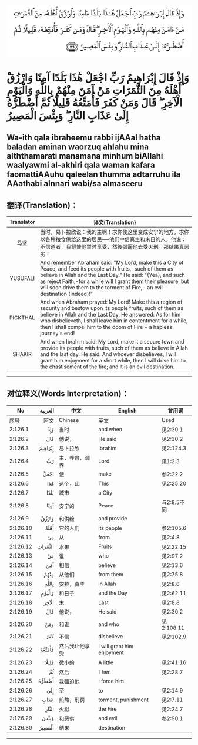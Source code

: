![002:126](images/002_126.gif)

#   وَإِذْ قَالَ إِبْرَاهِيمُ رَبِّ اجْعَلْ هَٰذَا بَلَدًا آمِنًا وَارْزُقْ أَهْلَهُ مِنَ الثَّمَرَاتِ مَنْ آمَنَ مِنْهُمْ بِاللَّهِ وَالْيَوْمِ الْآخِرِ ۖ قَالَ وَمَنْ كَفَرَ فَأُمَتِّعُهُ قَلِيلًا ثُمَّ أَضْطَرُّهُ إِلَىٰ عَذَابِ النَّارِ ۖ وَبِئْسَ الْمَصِيرُ 

## Wa-ith qala ibraheemu rabbi ijAAal hatha baladan aminan waorzuq ahlahu mina alththamarati manamana minhum biAllahi waalyawmi al-akhiri qala waman kafara faomattiAAuhu qaleelan thumma adtarruhu ila AAathabi alnnari wabi/sa almaseeru

## 翻译(Translation)：

| Translator | 译文(Translation)                                            |
|:----------:| ------------------------------------------------------------ |
| 马坚       | 当时，易卜拉欣说：我的主啊！求你使这里变成安宁的地方，求你以各种粮食供给这里的居民──他们中信真主和末日的人。他说：不信道者，我将使他暂时享受，然後强逼他去受火刑。那结果真恶劣！ |
| YUSUFALI   | And remember Abraham said: "My Lord, make this a City of Peace, and feed its people with fruits,-such of them as believe in Allah and the Last Day." He said: "(Yea), and such as reject Faith,-for a while will I grant them their pleasure, but will soon drive them to the torment of Fire,- an evil destination (indeed)!" |
| PICKTHAL   | And when Abraham prayed: My Lord! Make this a region of security and bestow upon its people fruits, such of them as believe in Allah and the Last Day, He answered: As for him who disbelieveth, I shall leave him in contentment for a while, then I shall compel him to the doom of Fire - a hapless journey's end! |
| SHAKIR     | And when Ibrahim said: My Lord, make it a secure town and provide its people with fruits, such of them as believe in Allah and the last day. He said: And whoever disbelieves, I will grant him enjoyment for a short while, then I will drive him to the chastisement of the fire; and it is an evil destination. |

---

## 对位释义(Words Interpretation)：

| No       | العربية | 中文           | English                    | 曾用词      |
| -------- | ------: | -------------- | -------------------------- | ----------- |
| 序号     |    阿文 | Chinese        | 英文                       | Used        |
| 2:126.1  |     وَإِذْ | 当时           | and when                   | 见2:30.1    |
| 2:126.2  |     قَالَ | 他说，         | He said                    | 见2:30.2    |
| 2:126.3  | إِبْرَاهِيمُ | 易卜拉欣       | Ibrahim                    | 见2:124.3   |
| 2:126.4  |      رَبِّ | 主，养育，调养 | Lord                       | 见1:2.3     |
| 2:126.5  |    اجْعَلْ | 使             | make                       | 参2:22.2    |
| 2:126.6  |     هَٰذَا | 这个，此       | This                       | 见2:25.20   |
| 2:126.7  |    بَلَدًا | 城市           | a City                     |             |
| 2:126.8  |    آمِنًا | 安宁的         | Peace                      | 与2:8.5不同 |
| 2:126.9  |   وَارْزُقْ | 和供给         | and provide                |             |
| 2:126.10 |    أَهْلَهُ | 它的人们       | its people                 | 参2:105.6   |
| 2:126.11 |      مِنَ | 从             | from                       | 见2:4.8     |
| 2:126.12 | الثَّمَرَاتِ | 水果           | Fruits                     | 见2:22.15   |
| 2:126.13 |      مَنْ | 谁             | who                        | 见2:97.2    |
| 2:126.14 |     آمَنَ | 相信           | believe                    | 见2:13.6    |
| 2:126.15 |    مِنْهُمْ | 从他们         | from them                  | 见2:75.8    |
| 2:126.16 |   بِاللَّهِ | 安拉，真主     | in Allah                   | 见2:8.6     |
| 2:126.17 |  وَالْيَوْمِ | 和日子         | and the Day                | 见2:62.11   |
| 2:126.18 |   الْآخِرِ | 末             | Last                       | 见2:8.8     |
| 2:126.19 |     قَالَ | 他说，         | He said                    | 见2:30.2    |
| 2:126.20 |     وَمَنْ | 和谁           | and who                    | 见2:108.11  |
| 2:126.21 |     كَفَرَ | 不信           | disbelieve                 | 见2:102.9   |
| 2:126.22 |  فَأُمَتِّعُهُ | 然后我让他享受 | I will grant him enjoyment |             |
| 2:126.23 |   قَلِيلًا | 微小的         | A little                   | 见2:41.16   |
| 2:126.24 |      ثُمَّ | 然后           | Then                       | 见2:28.7    |
| 2:126.25 |   أَضْطَرُّهُ | 我强迫他       | I force him                |             |
| 2:126.26 |     إِلَىٰ | 至             | to                         | 见2:14.9    |
| 2:126.27 |    عَذَابِ | 煎熬，刑罚     | torment, punishment        | 见2:7.11    |
| 2:126.28 |   النَّارِ | 火狱           | the Fire                   | 见2:24.7    |
| 2:126.29 |    وَبِئْسَ | 和恶劣         | and evil                   | 参2:90.1    |
| 2:126.30 |  الْمَصِيرُ | 结果           | destination                |             |

---
